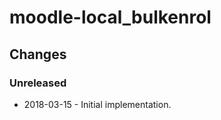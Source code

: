 moodle-local_bulkenrol
======================

Changes
-------

### Unreleased

* 2018-03-15 - Initial implementation.

